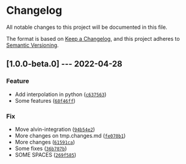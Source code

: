 # Changelog
All notable changes to this project will be documented in this file.

The format is based on [Keep a Changelog](https://keepachangelog.com/en/1.0.0/),
and this project adheres to [Semantic Versioning](https://semver.org/spec/v2.0.0.html).

## [1.0.0-beta.0] --- 2022-04-28

 ### Feature
* Add interpolation in python ([`c637563`](https://github.com/alvindotai/alvin-integration/commit/c6375636440202bc00e1232e3f40d056cfa659ac))
* Some features ([`68f46ff`](https://github.com/alvindotai/alvin-integration/commit/68f46fffd0435aedc7de571398dc6f4e83bb9117))

### Fix
* Move alvin-integration ([`94b54e2`](https://github.com/alvindotai/alvin-integration/commit/94b54e298272fdd705120902e85fc1ac5076bafb))
* More changes on tmp.changes.md ([`fe070b1`](https://github.com/alvindotai/alvin-integration/commit/fe070b18cbab21de28b1166f7156fb3531dbafae))
* More changes ([`61591ca`](https://github.com/alvindotai/alvin-integration/commit/61591ca89bfdac35b1e9da0c558c875a44e01002))
* Some fixes ([`36b787b`](https://github.com/alvindotai/alvin-integration/commit/36b787bd26a9602efa1f16134895c3d255e70796))
* SOME SPACES ([`269f585`](https://github.com/alvindotai/alvin-integration/commit/269f5858acc6cbe570f4c7e24c4400f94b4e63a3))
 



 




 










